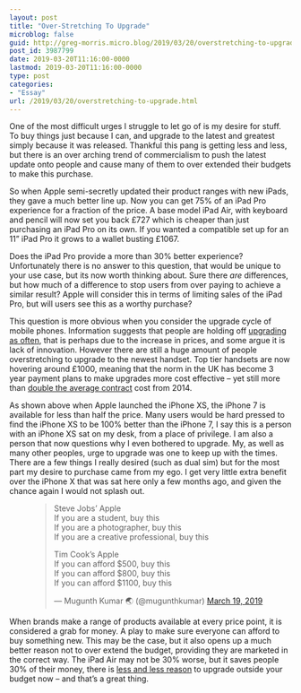 ```yaml
---
layout: post
title: "Over-Stretching To Upgrade"
microblog: false
guid: http://greg-morris.micro.blog/2019/03/20/overstretching-to-upgrade.html
post_id: 3987799
date: 2019-03-20T11:16:00-0000
lastmod: 2019-03-20T11:16:00-0000
type: post
categories:
- "Essay"
url: /2019/03/20/overstretching-to-upgrade.html
---
```

<!--kg-card-begin: html--><p>One of the most difficult urges I struggle to let go of is my desire for stuff. To buy things just because I can, and upgrade to the latest and greatest simply because it was released. Thankful this pang is getting less and less, but there is an over arching trend of commercialism to push the latest update onto people and cause many of them to over extended their budgets to make this purchase.</p>
<p>So when Apple semi-secretly updated their product ranges with new iPads, they gave a much better line up. Now you can get 75% of an iPad Pro experience for a fraction of the price. A base model iPad Air, with keyboard and pencil will now set you back £727 which is cheaper than just purchasing an iPad Pro on its own. If you wanted a compatible set up for an 11” iPad Pro it grows to a wallet busting £1067.</p>
<p>Does the iPad Pro provide a more than 30% better experience? Unfortunately there is no answer to this question, that would be unique to your use case, but its now worth thinking about. Sure there <em><em>are</em></em> differences, but how much of a difference to stop users from over paying to achieve a similar result? Apple will consider this in terms of limiting sales of the iPad Pro, but will users see this as a worthy purchase?</p>
<p>This question is more obvious when you consider the upgrade cycle of mobile phones. Information suggests that people are holding off <a href="https://9to5mac.com/2018/10/30/iphone-upgrades/">upgrading as often</a>, that is perhaps due to the increase in prices, and some argue it is lack of innovation. However there are still a huge amount of people overstretching to upgrade to the newest handset. Top tier handsets are now hovering around £1000, meaning that the norm in the UK has become 3 year payment plans to make upgrades more cost effective – yet still more than <a href="https://www.express.co.uk/life-style/life/766888/martin-lewis-money-show-mobile-phone-contract">double the average contract</a> cost from 2014.</p>
<p>As shown above when Apple launched the iPhone XS, the iPhone 7 is available for less than half the price. Many users would be hard pressed to find the iPhone XS to be 100% better than the iPhone 7, I say this is a person with an iPhone XS sat on my desk, from a place of privilege. I am also a person that now questions why I even bothered to upgrade. My, as well as many other peoples, urge to upgrade was one to keep up with the times. There are a few things I really desired (such as dual sim) but for the most part my desire to purchase came from my ego. I get very little extra benefit over the iPhone X that was sat here only a few months ago, and given the chance again I would not splash out.</p>
<figure class="kg-card kg-embed-card">
<blockquote class="twitter-tweet">
<p dir="ltr" lang="en">Steve Jobs’ Apple<br />
If you are a student, buy this<br />
If you are a photographer, buy this<br />
If you are a creative professional, buy this</p>
<p>Tim Cook’s Apple<br />
If you can afford $500, buy this<br />
If you can afford $800, buy this<br />
If you can afford $1100, buy this</p>
<p>— Mugunth Kumar 🌏 (@mugunthkumar) <a href="https://twitter.com/mugunthkumar/status/1107819483761008640?ref_src=twsrc%5Etfw">March 19, 2019</a></p></blockquote>
</figure>
<p>When brands make a range of products available at every price point, it is considered a grab for money. A play to make sure everyone can afford to buy something new. This may be the case, but it also opens up a much better reason not to over extend the budget, providing they are marketed in the correct way. The iPad Air may not be 30% worse, but it saves people 30% of their money, there is <a href="https://gr36.com/2019-03-17-your-tech-investment/">less and less reason</a> to upgrade outside your budget now – and that’s a great thing.</p>
<!--kg-card-end: html-->
